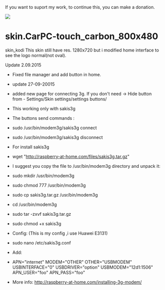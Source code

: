If you want to suport my work, to continue this, you can make a donation.

[![](https://www.paypalobjects.com/en_US/i/btn/btn_donateCC_LG.gif)](https://www.paypal.com/cgi-bin/webscr?cmd=_s-xclick&hosted_button_id=AMXESTYHM96HN)


skin.CarPC-touch_carbon_800x480
=======================

skin_kodi
This skin still have res. 1280x720 but i modified home interface to see the logo normal(not oval).

Update 2.09.2015
- Fixed file manager and add button in home.

- update 27-09-20015
- added new page for connecting 3g. If you don't need -> Hide button from - Settings/Skin settings/settings buttons/
- This working only with sakis3g
- The buttons send commands :
- sudo /usr/bin/modem3g/sakis3g connect
- sudo /usr/bin/modem3g/sakis3g disconnect

- For install sakis3g 
- wget "http://raspberry-at-home.com/files/sakis3g.tar.gz"
- I suggest you copy the file to /usr/bin/modem3g directory and unpack it:

- sudo mkdir /usr/bin/modem3g
- sudo chmod 777 /usr/bin/modem3g
- sudo cp sakis3g.tar.gz /usr/bin/modem3g
- cd /usr/bin/modem3g
- sudo tar -zxvf sakis3g.tar.gz
- sudo chmod +x sakis3g

- Config: (This is my config ,i use Huawei E3131)
- sudo nano /etc/sakis3g.conf
- Add:
- APN="internet"
MODEM="OTHER"
OTHER="USBMODEM"
USBINTERFACE="0"
USBDRIVER="option"
USBMODEM="12d1:1506"
APN_USER="foo"
APN_PASS="foo"

- More info: http://raspberry-at-home.com/installing-3g-modem/


